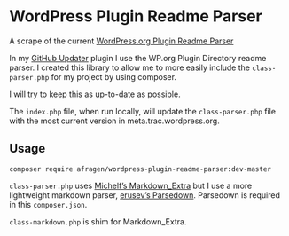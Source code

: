 # WordPress Plugin Readme Parser

A scrape of the current [WordPress.org Plugin Readme Parser](https://meta.trac.wordpress.org/browser/sites/trunk/wordpress.org/public_html/wp-content/plugins/plugin-directory/readme)

In my [GitHub Updater](https://github.com/afragen/github-updater) plugin I use the WP.org Plugin Directory readme parser. I created this library to allow me to more easily include the `class-parser.php` for my project by using composer.

I will try to keep this as up-to-date as possible.

The `index.php` file, when run locally, will update the `class-parser.php` file with the most current version in meta.trac.wordpress.org.

## Usage

`composer require afragen/wordpress-plugin-readme-parser:dev-master`

`class-parser.php` uses [Michelf’s Markdown_Extra](https://github.com/michelf/php-markdown) but I use a more lightweight markdown parser, [erusev’s Parsedown](https://github.com/erusev/parsedown). Parsedown is required in this `composer.json`.

`class-markdown.php` is shim for Markdown_Extra.
